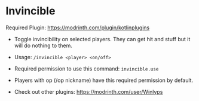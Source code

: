 # Invincible
Required Plugin: https://modrinth.com/plugin/kotlinplugins
- Toggle invincibility on selected players. They can get hit and stuff but it will do nothing to them. 
- Usage: ```/invincible <player> <on/off>```
- Required permission to use this command: ```invincible.use```
- Players with op (/op nickname) have this required permission by default.

- Check out other plugins: https://modrinth.com/user/Winlyps
